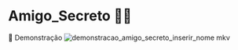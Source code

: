 # Amigo_Secreto 🧩🤫

📸 Demonstração
![demonstracao_amigo_secreto_inserir_nome mkv](https://github.com/user-attachments/assets/8a30c7f0-4fc9-4e06-a027-4a1ac56565dd)
